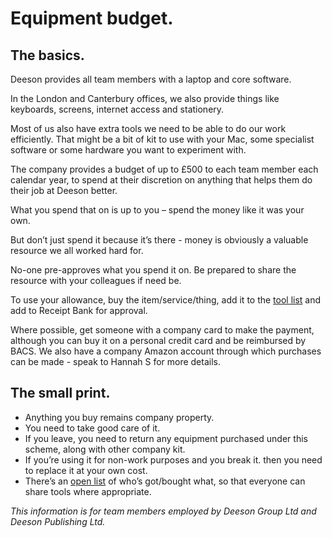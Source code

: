 # Equipment budget.

## The basics.

Deeson provides all team members with a laptop and core software. 

In the London and Canterbury offices, we also provide things like keyboards, screens, internet access and stationery.

Most of us also have extra tools we need to be able to do our work efficiently. That might be a bit of kit to use with your Mac, some specialist software or some hardware you want to experiment with. 

The company provides a budget of up to £500 to each team member each calendar year, to spend at their discretion on anything that helps them do their job at Deeson better. 

What you spend that on is up to you – spend the money like it was your own. 

But don’t just spend it because it’s there - money is obviously a valuable resource we all worked hard for.

No-one pre-approves what you spend it on. Be prepared to share the resource with your colleagues if need be.

To use your allowance, buy the item/service/thing, add it to the [tool list](https://docs.google.com/a/deeson.co.uk/spreadsheets/d/1jOTBKmHVrgcQGbvAVt8ta7c1UtK7pZeAhwgr6auuCfo/edit?usp=drive_web) and add to Receipt Bank for approval. 

Where possible, get someone with a company card to make the payment, although you can buy it on a personal credit card and be reimbursed by BACS. We also have a company Amazon account through which purchases can be made - speak to Hannah S for more details.

## The small print.

- Anything you buy remains company property.
- You need to take good care of it.
- If you leave, you need to return any equipment purchased under this scheme, along with other company kit.
- If you’re using it for non-work purposes and you break it. then you need to replace it at your own cost.
- There’s an [open list](https://docs.google.com/a/deeson.co.uk/spreadsheets/d/1jOTBKmHVrgcQGbvAVt8ta7c1UtK7pZeAhwgr6auuCfo/edit?usp=drive_web) of who’s got/bought what, so that everyone can share tools where appropriate.


_This information is for team members employed by Deeson Group Ltd and Deeson Publishing Ltd._